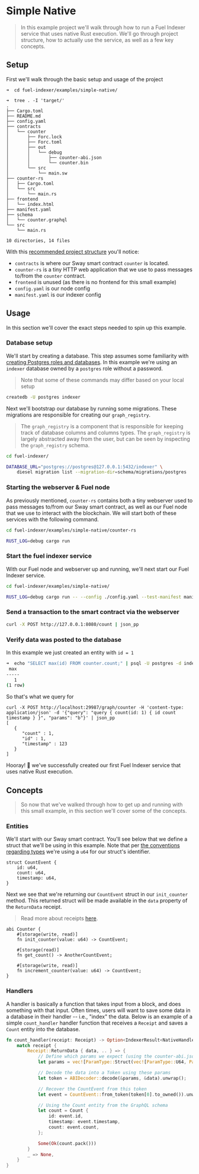 # Simple Native

> In this example project we'll walk through how to run a Fuel Indexer service that uses native Rust execution. We'll go through project structure, how to actually use the service, as well as a few key concepts.

## Setup

First we'll walk through the basic setup and usage of the project

```text
➜  cd fuel-indexer/examples/simple-native/

➜  tree . -I 'target/'
.
├── Cargo.toml
├── README.md
├── config.yaml
├── contracts
│   └── counter
│       ├── Forc.lock
│       ├── Forc.toml
│       ├── out
│       │   └── debug
│       │       ├── counter-abi.json
│       │       └── counter.bin
│       └── src
│           └── main.sw
├── counter-rs
│   ├── Cargo.toml
│   └── src
│       └── main.rs
├── frontend
│   └── index.html
├── manifest.yaml
├── schema
│   └── counter.graphql
└── src
    └── main.rs

10 directories, 14 files
```

With this [recommended project structure](../getting-started/fuel-indexer-project.md) you'll notice:
- `contracts` is where our Sway smart contract `counter` is located.
- `counter-rs` is a tiny HTTP web application that we use to pass messages to/from the `counter` contract.
- `frontend` is unused (as there is no frontend for this small example)
- `config.yaml` is our node config
- `manifest.yaml` is our indexer config

## Usage

In this section we'll cover the exact steps needed to spin up this example.

### Database setup

We'll start by creating a database. This step assumes some familiarity with [creating Postgres roles and databases](https://learn.coderslang.com/0120-databases-roles-and-tables-in-postgresql/). In this example we're using an `indexer` database owned by a `postgres` role without a password.

> Note that some of these commands may differ based on your local setup

```bash
createdb -U postgres indexer
```

Next we'll bootstrap our database by running some migrations. These migrations are responsible for creating our `graph_registry`. 

> The `graph_registry` is a component that is responsible for keeping track of database columns and columns types. The `graph_registry` is largely abstracted away from the user, but can be seen by inspecting the `graph_registry` schema.

```bash
cd fuel-indexer/

DATABASE_URL="postgres://postgres@127.0.0.1:5432/indexer" \
    diesel migration list --migration-dir=schema/migrations/postgres
```

### Starting the webserver & Fuel node

As previously mentioned, `counter-rs` contains both a tiny webserver used to pass messages to/from our Sway smart contract, as well as our Fuel node that we use to interact with the blockchain. We will start both of these services with the following command.

```bash
cd fuel-indexer/examples/simple-native/counter-rs

RUST_LOG=debug cargo run
```

### Start the fuel indexer service

With our Fuel node and webserver up and running, we'll next start our Fuel Indexer service.

```bash
cd fuel-indexer/examples/simple-native/

RUST_LOG=debug cargo run -- --config ./config.yaml --test-manifest manifest.yaml
```

### Send a transaction to the smart contract via the webserver

```bash
curl -X POST http://127.0.0.1:8080/count | json_pp
```

### Verify data was posted to the database

In this example we just created an entity with `id = 1`

```bash
➜  echo "SELECT max(id) FROM counter.count;" | psql -U postgres -d indexer
 max
-----
   1
(1 row)
```

So that's what we query for

```
curl -X POST http://localhost:29987/graph/counter -H 'content-type: application/json' -d '{"query": "query { count(id: 1) { id count timestamp } }", "params": "b"}' | json_pp
[
   {
      "count" : 1,
      "id" : 1,
      "timestamp" : 123
   }
]
```

Hooray! 🎉 we've successfully created our first Fuel Indexer service that uses native Rust execution.

## Concepts

> So now that we've walked through how to get up and running with this small example, in this section we'll cover some of the concepts.

### Entities

We'll start with our Sway smart contract. You'll see below that we define a struct that we'll be using in this example. Note that per [the conventions regarding types](./../database/types.md) we're using a `u64` for our struct's identifier.

```sway
struct CountEvent {
    id: u64,
    count: u64,
    timestamp: u64,
}
```

Next we see that we're returning our `CountEvent` struct in our `init_counter` method. This returned struct will be made available in the `data` property of the `ReturnData` receipt.

> Read more about receipts [here](https://github.com/FuelLabs/fuel-specs/blob/master/specs/protocol/abi.md).

```sway
abi Counter {
    #[storage(write, read)]
    fn init_counter(value: u64) -> CountEvent;

    #[storage(read)]
    fn get_count() -> AnotherCountEvent;

    #[storage(write, read)]
    fn increment_counter(value: u64) -> CountEvent;
}
```

### Handlers

A handler is basically a function that takes input from a block, and does something with that input. Often times, users will want to save some data in a database in their handler -- i.e., "index" the data. Below is an example of a simple `count_handler` handler function that receives a `Receipt` and saves a `Count` entity into the database.

```rust
fn count_handler(receipt: Receipt) -> Option<IndexerResult<NativeHandlerResult>> {
    match receipt {
        Receipt::ReturnData { data, .. } => {
            // Define which params we expect (using the counter-abi.json as a reference)
            let params = vec![ParamType::Struct(vec![ParamType::U64, ParamType::U64, ParamType::U64])];

            // Decode the data into a Token using these params
            let token = ABIDecoder::decode(&params, &data).unwrap();

            // Recover the CountEvent from this token
            let event = CountEvent::from_token(token[0].to_owned()).unwrap();

            // Using the Count entity from the GraphQL schema
            let count = Count {
                id: event.id,
                timestamp: event.timestamp,
                count: event.count,
            };

            Some(Ok(count.pack()))
        }
        _ => None,
    }
}
```
